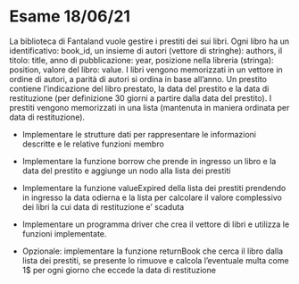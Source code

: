 
# Esame 18/06/21

La biblioteca di Fantaland vuole gestire i prestiti dei sui libri. Ogni libro
ha un identificativo: book_id, un  insieme di autori (vettore di stringhe):
authors, il titolo: title, anno di pubblicazione: year, posizione nella
libreria (stringa): position, valore del libro: value. I libri vengono
memorizzati in un vettore in ordine di autori, a parità di autori si
ordina in base all’anno. Un prestito contiene l’indicazione del libro
prestato, la data del prestito e la data di restituzione (per definizione
30 giorni a partire dalla data del  prestito). I prestiti vengono memorizzati
in una lista (mantenuta in maniera ordinata per data di  restituzione).


* Implementare le strutture dati per rappresentare le informazioni descritte
e le relative funzioni membro

* Implementare la funzione borrow che prende in ingresso un libro e la data
del prestito e aggiunge un nodo alla lista dei prestiti

* Implementare la funzione  valueExpired della lista dei prestiti prendendo
in ingresso la data odierna e  la lista per calcolare il valore complessivo
 dei libri la cui data di restituzione e’ scaduta

* Implementare un programma  driver che crea il vettore di libri e utilizza
le funzioni implementate.

* Opzionale: implementare la funzione returnBook che cerca il libro  dalla
lista dei prestiti, se presente lo rimuove e calcola l’eventuale multa
 come 1$ per ogni giorno che eccede la  data di restituzione
